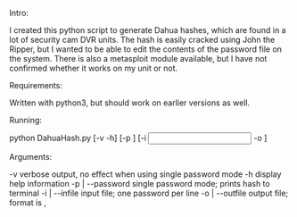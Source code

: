 Intro:

I created this python script to generate Dahua hashes, which are found in a lot of security cam DVR units. The hash is easily cracked using John the Ripper, but I wanted to be able to edit the contents of the password file on the system. There is also a metasploit module available, but I have not confirmed whether it works on my unit or not.


Requirements:

Written with python3, but should work on earlier versions as well.

Running:

python DahuaHash.py [-v -h] [-p <password>] [-i <input file> -o <output file>]

Arguments:

  -v  verbose output, no effect when using single password mode
  -h  display help information
  -p  | --password  single password mode; prints hash to terminal
  -i  | --infile    input file; one password per line
  -o  | --outfile   output file; format is <password>,<hash>
